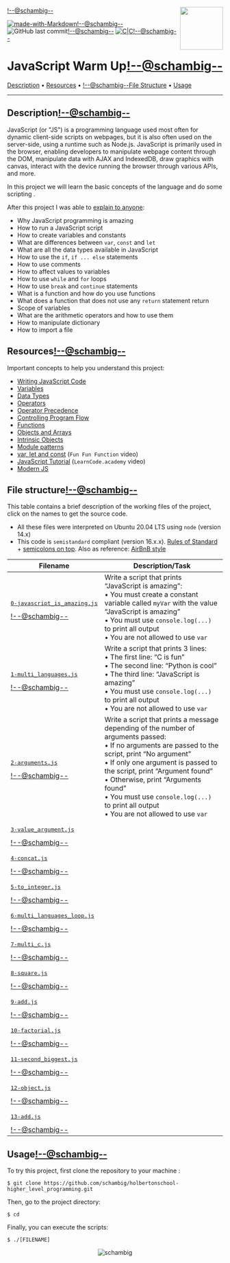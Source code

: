<img align='right' src='https://user-images.githubusercontent.com/5713670/87202985-820dcb80-c2b6-11ea-9f56-7ec461c497c3.gif' width='100'><!--@schambig-->

[![made-with-Markdown](https://img.shields.io/badge/Made%20with-Markdown-1f425f.svg)](http://commonmark.org)<!--@schambig-->
![GitHub last commit](https://img.shields.io/github/last-commit/schambig/holbertonschool-higher_level_programming)<!--@schambig-->
[![C|C](https://img.shields.io/badge/Repo-00%20commits-orange.svg)](https://sourcerer.io/schambig)<!--@schambig-->

# JavaScript Warm Up<!--@schambig-->

[Description](#description) • [Resources](#resources) • <!--@schambig-->[File Structure](#file-structure) • [Usage](#usage)

---

## Description<!--@schambig-->

JavaScript (or "JS") is a programming language used most often for dynamic client-side scripts on webpages, but it is also often used on the server-side, using a runtime such as Node.js.
JavaScript is primarily used in the browser, enabling developers to manipulate webpage content through the DOM, manipulate data with AJAX and IndexedDB, draw graphics with canvas, interact with the device running the browser through various APIs, and more.

In this project we will learn the basic concepts of the language and do some scripting .

After this project I was able to [explain to anyone](https://fs.blog/feynman-learning-technique/):

* Why JavaScript programming is amazing
* How to run a JavaScript script
* How to create variables and constants
* What are differences between `var`, `const` and `let`
* What are all the data types available in JavaScript
* How to use the `if`, `if ... else` statements
* How to use comments
* How to affect values to variables
* How to use `while` and `for` loops
* How to use `break` and `continue` statements
* What is a function and how do you use functions
* What does a function that does not use any `return` statement return
* Scope of variables
* What are the arithmetic operators and how to use them
* How to manipulate dictionary
* How to import a file

## Resources<!--@schambig-->

Important concepts to help you understand this project:

* [Writing JavaScript Code](https://developer.mozilla.org/en-US/docs/Learn/Getting_started_with_the_web/JavaScript_basics)
* [Variables](https://developer.mozilla.org/en-US/docs/Learn/JavaScript/First_steps/Variables)
* [Data Types](https://developer.mozilla.org/en-US/docs/Web/JavaScript/Data_structures)
* [Operators](https://developer.mozilla.org/en-US/docs/Learn/Getting_started_with_the_web/JavaScript_basics)
* [Operator Precedence](https://developer.mozilla.org/en-US/docs/Web/JavaScript/Reference/Operators/Operator_Precedence)
* [Controlling Program Flow](https://developer.mozilla.org/en-US/docs/Web/JavaScript/Guide/Control_flow_and_error_handling)
* [Functions](https://intranet.hbtn.io/rltoken/tEH_XriewD7BUQux0ADN0w)
* [Objects and Arrays](https://developer.mozilla.org/en-US/docs/Learn/JavaScript/Objects)
* [Intrinsic Objects](https://developer.mozilla.org/en-US/docs/Learn/JavaScript/Objects)
* [Module patterns](http://darrenderidder.github.io/talks/ModulePatterns/#/)
* [var, let and const](https://www.youtube.com/watch?v=sjyJBL5fkp8) (`Fun Fun Function` video)
* [JavaScript Tutorial](https://www.youtube.com/watch?v=vZBCTc9zHtI) (`LearnCode.academy` video)
* [Modern JS](https://github.com/mbeaudru/modern-js-cheatsheet)


## File structure<!--@schambig-->

This table contains a brief description of the working files of the project, click on the names to get the source code.

* All these files were interpreted on Ubuntu 20.04 LTS using `node` (version 14.x)
* This code is `semistandard` compliant (version 16.x.x). [Rules of Standard](https://standardjs.com/rules.html) + [semicolons on top](https://github.com/standard/semistandard). Also as reference: [AirBnB style](https://github.com/airbnb/javascript)

| Filename | Description/Task |
| --- | --- |
| <pre>[0-javascript_is_amazing.js](0-javascript_is_amazing.js)</pre><!--@schambig--> | Write a script that prints “JavaScript is amazing”:<br>• You must create a constant variable called `myVar` with the value “JavaScript is amazing”<br>• You must use `console.log(...)` to print all output<br>• You are not allowed to use `var` |
| <pre>[1-multi_languages.js](1-multi_languages.js)</pre><!--@schambig--> | Write a script that prints 3 lines:<br>• The first line: “C is fun”<br>• The second line: “Python is cool”<br>• The third line: “JavaScript is amazing”<br>• You must use `console.log(...)` to print all output<br>• You are not allowed to use `var` |
| <pre>[2-arguments.js](2-arguments.js)</pre><!--@schambig--> | Write a script that prints a message depending of the number of arguments passed:<br>• If no arguments are passed to the script, print “No argument”<br>• If only one argument is passed to the script, print “Argument found”<br>• Otherwise, print “Arguments found”<br>• You must use `console.log(...)` to print all output<br>• You are not allowed to use `var` |
| <pre>[3-value_argument.js](3-value_argument.js)</pre><!--@schambig--> |  |
| <pre>[4-concat.js](4-concat.js)</pre><!--@schambig--> |  |
| <pre>[5-to_integer.js](5-to_integer.js)</pre><!--@schambig--> |  |
| <pre>[6-multi_languages_loop.js](6-multi_languages_loop.js)</pre><!--@schambig--> |  |
| <pre>[7-multi_c.js](7-multi_c.js)</pre><!--@schambig--> |  |
| <pre>[8-square.js](8-square.js)</pre><!--@schambig--> |  |
| <pre>[9-add.js](9-add.js)</pre><!--@schambig--> |  |
| <pre>[10-factorial.js](10-factorial.js)</pre><!--@schambig--> |  |
| <pre>[11-second_biggest.js](11-second_biggest.js)</pre><!--@schambig--> |  |
| <pre>[12-object.js](12-object.js)</pre><!--@schambig--> |  |
| <pre>[13-add.js](13-add.js)</pre><!--@schambig--> |  |
<!-- <pre><br><br></pre> • <br>•-->

## Usage<!--@schambig-->

To try this project, first clone the repository to your machine :

```
$ git clone https://github.com/schambig/holbertonschool-higher_level_programming.git
```

Then, go to the project directory:

```
$ cd 
```

Finally, you can execute the scripts:

```
$ ./[FILENAME]
```


<p align="center">
  <img alt="schambig" src="https://capsule-render.vercel.app/api?type=waving&color=gradient&height=60&section=footer"/>
</p>
